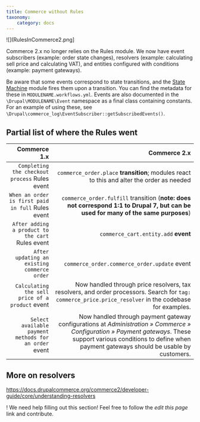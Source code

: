 ```yaml
---
title: Commerce without Rules
taxonomy:
    category: docs
---
```


![](RulesInCommerce2.png]

Commerce 2.x no longer relies on the Rules module. We now have event subscribers (example: order state changes), resolvers (example: calculating sell price and calculating VAT), and entities configured with conditions (example: payment gateways).

Be aware that some events correspond to state transitions, and the [State Machine](https://drupal.org/project/state_machine) module fires them upon a transition. You can find the metadata for these in `MODULENAME.workflows.yml`. Events are also documented in the `\Drupal\MODULENAME\Event` namespace as a final class containing constants. For an example of using these, see `\Drupal\commerce_log\EventSubscriber::getSubscribedEvents()`.

## Partial list of where the Rules went

|Commerce 1.x|Commerce 2.x|
|-----------:|-----------:|
|`Completing the checkout process` Rules event|`commerce_order.place` **transition**; modules react to this and alter the order as needed|
|`When an order is first paid in full` Rules event|`commerce_order.fulfill` transition (**note: does not correspond 1:1 to Drupal 7, but can be used for many of the same purposes**)|
|`After adding a product to the cart` Rules event|`commerce_cart.entity.add` **event**|
|`After updating an existing commerce order`|`commerce_order.commerce_order.update` event|
|`Calculating the sell price of a product` event|Now handled through price resolvers, tax resolvers, and order processors. Search for `tag: commerce_price.price_resolver` in the codebase for examples.|
|`Select available payment methods for an order` event|Now handled through payment gateway configurations at _Administration » Commerce » Configuration » Payment gateways_. These support various conditions to define when payment gateways should be usable by customers.|

## More on resolvers
https://docs.drupalcommerce.org/commerce2/developer-guide/core/understanding-resolvers

! We need help filling out this section! Feel free to follow the *edit this page* link and contribute.
